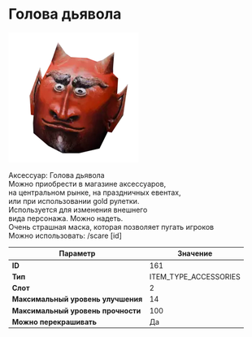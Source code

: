# Голова дьявола

![Item Image](../img/161.webp?raw=true)

Аксессуар: Голова дьявола<br>Можно приобрести в магазине аксессуаров,<br>на центральном рынке, на праздничных евентах,<br>или при использовании gold рулетки.<br>Используется для изменения внешнего<br>вида персонажа. Можно надеть.<br>Очень страшная маска, которая позволяет пугать игроков<br>Можно использовать: /scare [id]


| Параметр | Значение |
|----------|----------|
| **ID** | 161 |
| **Тип** | ITEM_TYPE_ACCESSORIES |
| **Слот** | 2 |
| **Максимальный уровень улучшения** | 14 |
| **Максимальный уровень прочности** | 100 |
| **Можно перекрашивать** | Да |


